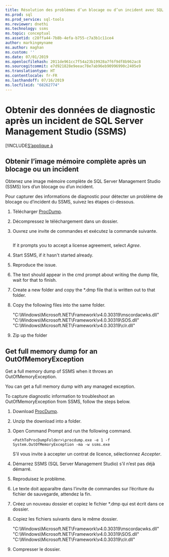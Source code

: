 ```yaml
---
title: Résolution des problèmes d’un blocage ou d’un incident avec SQL Server Management Studio (SSMS)
ms.prod: sql
ms.prod_service: sql-tools
ms.reviewer: dnethi
ms.technology: ssms
ms.topic: conceptual
ms.assetid: c28ffa44-7b8b-4efa-b755-c7a3b1c11ce4
author: markingmyname
ms.author: maghan
ms.custom: ''
ms.date: 07/01/2019
ms.openlocfilehash: 2011de961cc7f54a23b19928a7f6f9df8b962ac8
ms.sourcegitcommit: e7d921828e9eeac78e7ab96eb90996990c2405e9
ms.translationtype: HT
ms.contentlocale: fr-FR
ms.lasthandoff: 07/16/2019
ms.locfileid: "68262774"
---
```

# <a name="get-diagnostic-data-after-a-sql-server-management-studio-ssms-crash"></a>Obtenir des données de diagnostic après un incident de SQL Server Management Studio (SSMS)

[!INCLUDE[S’applique à](../../includes/appliesto-ss-asdb-asdw-xxx-md.md)

## <a name="get-full-memory-dump-after-a-hang-or-crash"></a>Obtenir l’image mémoire complète après un blocage ou un incident

Obtenez une image mémoire complète de SQL Server Management Studio (SSMS) lors d’un blocage ou d’un incident.

Pour capturer des informations de diagnostic pour détecter un problème de blocage ou d’incident du SSMS, suivez les étapes ci-dessous.

1. Télécharger [ProcDump](https://technet.microsoft.com/sysinternals/dd996900.aspx).

2. Décompressez le téléchargement dans un dossier.

3. Ouvrez une invite de commandes et exécutez la commande suivante.

    ```invite de commandes  <PathToProcDumpFolder>\procdump.exe -e -h -ma -w ssms.exe
    ```

    If it prompts you to accept a license agreement, select *Agree*.

4. Start SSMS, if it hasn't started already.

5. Reproduce the issue.

6. The text should appear in the cmd prompt about writing the dump file, wait for that to finish.

7. Create a new folder and copy the *.dmp file that is written out to that folder.

8. Copy the following files into the same folder.

    "C:\Windows\Microsoft.NET\Framework\v4.0.30319\mscordacwks.dll"
    "C:\Windows\Microsoft.NET\Framework\v4.0.30319\SOS.dll"
    "C:\Windows\Microsoft.NET\Framework\v4.0.30319\clr.dll"

9. Zip up the folder

## Get full memory dump for an OutOfMemoryException

Get a full memory dump of SSMS when it throws an OutOfMemoryException.

You can get a full memory dump with any managed exception.

To capture diagnostic information to troubleshoot an OutOfMemoryException from SSMS, follow the steps below.

1. Download [ProcDump](https://technet.microsoft.com/sysinternals/dd996900.aspx).

2. Unzip the download into a folder.

3. Open Command Prompt and run the following command.

    ```command prompt
    <PathToProcDumpFolder>\procdump.exe -e 1 -f System.OutOfMemoryException -ma -w ssms.exe
    ```

    S’il vous invite à accepter un contrat de licence, sélectionnez *Accepter*.

4. Démarrez SSMS (SQL Server Management Studio) s’il n’est pas déjà démarré.

5. Reproduisez le problème.

6. Le texte doit apparaître dans l’invite de commandes sur l’écriture du fichier de sauvegarde, attendez la fin.

7. Créez un nouveau dossier et copiez le fichier *.dmp qui est écrit dans ce dossier.

8. Copiez les fichiers suivants dans le même dossier.

    "C:\Windows\Microsoft.NET\Framework\v4.0.30319\mscordacwks.dll"  "C:\Windows\Microsoft.NET\Framework\v4.0.30319\SOS.dll"  "C:\Windows\Microsoft.NET\Framework\v4.0.30319\clr.dll"

9. Compresser le dossier.